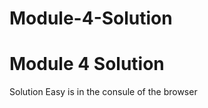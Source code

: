 # Module-4-Solution
<!DOCTYPE html>

<html>
<html lang="en">
<head>

  <meta charset="utf-8">

  <title>Module 4 Solution</title>

  <script src="SpeakHello.js"></script>

  <script src="SpeakGoodBye.js"></script>

  <script src="script.js"></script> 

</head>

<body>

  <h1>Module 4 Solution</h1>

  <p>Solution Easy is in the consule of the browser</p>

</body>

</html>
